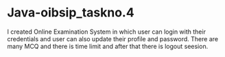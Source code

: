 # Java-oibsip_taskno.4
I created Online Examination System in which user can login with their credentials and user can also update their profile and password. There are many MCQ and there is time limit and after that there is logout seesion. 
